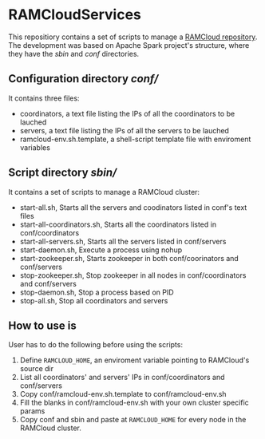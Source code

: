 # RAMCloudServices

This repositiory contains a set of scripts to manage a <a href="https://github.com/PlatformLab/RAMCloud">RAMCloud repository</a>.
The development was based on Apache Spark project's structure, where they have
the *sbin* and *conf* directories.

## Configuration directory *conf/*
It contains three files:
* coordinators, a text file listing the IPs of all the coordinators to be lauched
* servers, a text file listing the IPs of all the servers to be lauched
* ramcloud-env.sh.template, a shell-script template file with enviroment variables

## Script directory *sbin/*
It contains a set of scripts to manage a RAMCloud cluster:
* start-all.sh, Starts all the servers and coodinators listed in conf's text files
* start-all-coordinators.sh, Starts all the coordinators listed in conf/coordinators
* start-all-servers.sh, Starts all the servers listed in conf/servers
* start-daemon.sh, Execute a process using nohup
* start-zookeeper.sh, Starts zookeeper in both conf/coorinators and conf/servers
* stop-zookeeper.sh, Stop zookeeper in all nodes in conf/coordinators and conf/servers
* stop-daemon.sh, Stop a process based on PID
* stop-all.sh, Stop all coordinators and servers

## How to use is
User has to do the following before using the scripts:
1. Define `RAMCLOUD_HOME`, an enviroment variable pointing to RAMCloud's source dir
2. List all coordinators' and servers' IPs in conf/coordinators and conf/servers
3. Copy conf/ramcloud-env.sh.template to conf/ramcloud-env.sh
4. Fill the blanks in conf/ramcloud-env.sh with your own cluster specific params
5. Copy conf and sbin and paste at `RAMCLOUD_HOME` for every node in the RAMCloud cluster.

 
